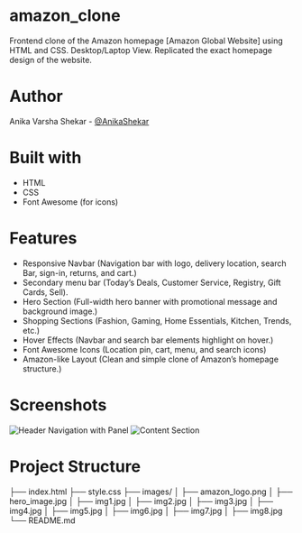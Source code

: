 # amazon_clone
Frontend clone of the Amazon homepage [Amazon Global Website] using HTML and CSS. Desktop/Laptop View. Replicated the exact homepage design of the website.

# Author
Anika Varsha Shekar - [@AnikaShekar](https://github.com/AnikaShekar)

# Built with
- HTML
- CSS
- Font Awesome (for icons)

# Features
- Responsive Navbar (Navigation bar with logo, delivery location, search Bar, sign-in, returns, and cart.)
- Secondary menu bar (Today’s Deals, Customer Service, Registry, Gift Cards, Sell).
- Hero Section (Full-width hero banner with promotional message and background image.)
- Shopping Sections (Fashion, Gaming, Home Essentials, Kitchen, Trends, etc.)
- Hover Effects (Navbar and search bar elements highlight on hover.)
- Font Awesome Icons (Location pin, cart, menu, and search icons)
- Amazon-like Layout (Clean and simple clone of Amazon’s homepage structure.)

# Screenshots
![Header Navigation with Panel](screenshots/header-nav.png)
![Content Section](screenshots/content.png)

# Project Structure
├── index.html
├── style.css
├── images/
│   ├── amazon_logo.png 
│   ├── hero_image.jpg
│   ├── img1.jpg
│   ├── img2.jpg
│   ├── img3.jpg
│   ├── img4.jpg
│   ├── img5.jpg
│   ├── img6.jpg
│   ├── img7.jpg
│   ├── img8.jpg
└── README.md
